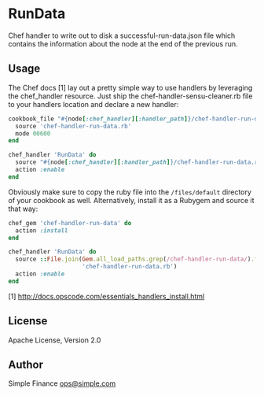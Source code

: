 # RunData
Chef handler to write out to disk a successful-run-data.json file which
contains the information about the node at the end of the previous run.

## Usage
The Chef docs [1] lay out a pretty simple way to use handlers by leveraging the
chef\_handler resource. Just ship the chef-handler-sensu-cleaner.rb file to
your handlers location and declare a new handler:

```ruby
cookbook_file "#{node[:chef_handler][:handler_path]}/chef-handler-run-data.rb" do
  source 'chef-handler-run-data.rb'
  mode 00600
end

chef_handler 'RunData' do
  source "#{node[:chef_handler][:handler_path]}/chef-handler-run-data.rb"
  action :enable
end
```

Obviously make sure to copy the ruby file into the `/files/default` directory
of your cookbook as well. Alternatively, install it as a Rubygem and source it that way:

```ruby
chef_gem 'chef-handler-run-data' do
  action :install
end

chef_handler 'RunData' do
  source ::File.join(Gem.all_load_paths.grep(/chef-handler-run-data/).first,
                     'chef-handler-run-data.rb')
  action :enable
end
```

[1] http://docs.opscode.com/essentials_handlers_install.html

## License
Apache License, Version 2.0

## Author
Simple Finance <ops@simple.com>

